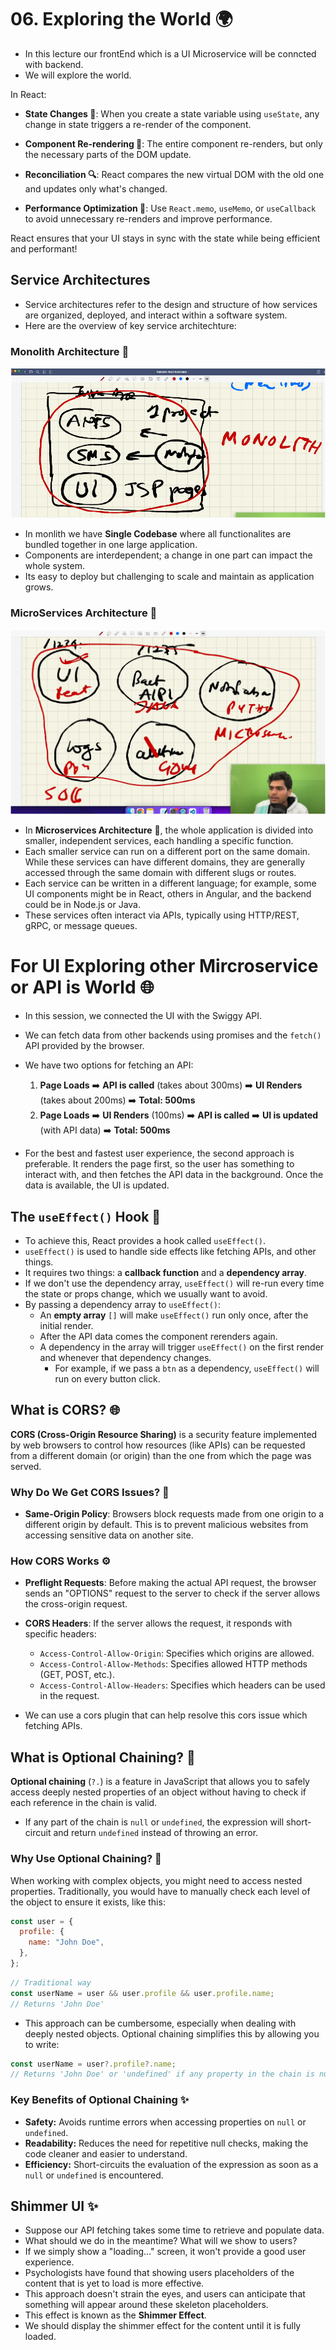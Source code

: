 # 06. Exploring the World 🌍

- In this lecture our frontEnd which is a UI Microservice will be conncted with backend.
- We will explore the world.

In React:

- **State Changes 🔄**: When you create a state variable using `useState`, any change in state triggers a re-render of the component.
- **Component Re-rendering 🔁**: The entire component re-renders, but only the necessary parts of the DOM update.

- **Reconciliation 🔍**: React compares the new virtual DOM with the old one and updates only what's changed.

- **Performance Optimization 🚀**: Use `React.memo`, `useMemo`, or `useCallback` to avoid unnecessary re-renders and improve performance.

React ensures that your UI stays in sync with the state while being efficient and performant!

## Service Architectures

- Service architectures refer to the design and structure of how services are organized, deployed, and interact within a software system.
- Here are the overview of key service architechture:

### Monolith Architecture 🏢

![Monolith Architecture 🏢](./Monolith.png)

- In monlith we have **Single Codebase** where all functionalites are bundled together in one large application.
- Components are interdependent; a change in one part can impact the whole system.
- Its easy to deploy but challenging to scale and maintain as application grows.

### MicroServices Architecture 🧩

![MicroServices Architecture 🧩](./image.png)

- In **Microservices Architecture** 🧩, the whole application is divided into smaller, independent services, each handling a specific function.
- Each smaller service can run on a different port on the same domain. While these services can have different domains, they are generally accessed through the same domain with different slugs or routes.
- Each service can be written in a different language; for example, some UI components might be in React, others in Angular, and the backend could be in Node.js or Java.
- These services often interact via APIs, typically using HTTP/REST, gRPC, or message queues.

# For UI Exploring other Mircroservice or API is World 🌐

- In this session, we connected the UI with the Swiggy API.
- We can fetch data from other backends using promises and the `fetch()` API provided by the browser.
- We have two options for fetching an API:

  1. **Page Loads** ➡️ **API is called** (takes about 300ms) ➡️ **UI Renders** (takes about 200ms) ➡️ **Total: 500ms**
  2. **Page Loads** ➡️ **UI Renders** (100ms) ➡️ **API is called** ➡️ **UI is updated** (with API data) ➡️ **Total: 500ms**

- For the best and fastest user experience, the second approach is preferable. It renders the page first, so the user has something to interact with, and then fetches the API data in the background. Once the data is available, the UI is updated.

## The `useEffect()` Hook 🔄

- To achieve this, React provides a hook called `useEffect()`.
- `useEffect()` is used to handle side effects like fetching APIs, and other things.
- It requires two things: a **callback function** and a **dependency array**.
- If we don't use the dependency array, `useEffect()` will re-run every time the state or props change, which we usually want to avoid.
- By passing a dependency array to `useEffect()`:
  - An **empty array** `[]` will make `useEffect()` run only once, after the initial render.
  - After the API data comes the component rerenders again.
  - A dependency in the array will trigger `useEffect()` on the first render and whenever that dependency changes.
    - For example, if we pass a `btn` as a dependency, `useEffect()` will run on every button click.

## What is CORS? 🌐

**CORS (Cross-Origin Resource Sharing)** is a security feature implemented by web browsers to control how resources (like APIs) can be requested from a different domain (or origin) than the one from which the page was served.

### Why Do We Get CORS Issues? 🚫

- **Same-Origin Policy**: Browsers block requests made from one origin to a different origin by default. This is to prevent malicious websites from accessing sensitive data on another site.

### How CORS Works ⚙️

- **Preflight Requests**: Before making the actual API request, the browser sends an "OPTIONS" request to the server to check if the server allows the cross-origin request.
- **CORS Headers**: If the server allows the request, it responds with specific headers:

  - `Access-Control-Allow-Origin`: Specifies which origins are allowed.
  - `Access-Control-Allow-Methods`: Specifies allowed HTTP methods (GET, POST, etc.).
  - `Access-Control-Allow-Headers`: Specifies which headers can be used in the request.

- We can use a cors plugin that can help resolve this cors issue which fetching APIs.

## What is Optional Chaining? 🔗

**Optional chaining** (`?.`) is a feature in JavaScript that allows you to safely access deeply nested properties of an object without having to check if each reference in the chain is valid.

- If any part of the chain is `null` or `undefined`, the expression will short-circuit and return `undefined` instead of throwing an error.

### Why Use Optional Chaining? 🤔

When working with complex objects, you might need to access nested properties. Traditionally, you would have to manually check each level of the object to ensure it exists, like this:

```javascript
const user = {
  profile: {
    name: "John Doe",
  },
};
```

```javascript
// Traditional way
const userName = user && user.profile && user.profile.name;
// Returns 'John Doe'
```

- This approach can be cumbersome, especially when dealing with deeply nested objects. Optional chaining simplifies this by allowing you to write:

```javascript
const userName = user?.profile?.name;
// Returns 'John Doe' or 'undefined' if any property in the chain is null or undefined
```

### Key Benefits of Optional Chaining ✨

- **Safety:** Avoids runtime errors when accessing properties on `null` or `undefined`.
- **Readability:** Reduces the need for repetitive null checks, making the code cleaner and easier to understand.
- **Efficiency:** Short-circuits the evaluation of the expression as soon as a `null` or `undefined` is encountered.

## Shimmer UI ✨

- Suppose our API fetching takes some time to retrieve and populate data.
- What should we do in the meantime? What will we show to users?
- If we simply show a "loading..." screen, it won't provide a good user experience.
- Psychologists have found that showing users placeholders of the content that is yet to load is more effective.
- This approach doesn't strain the eyes, and users can anticipate that something will appear around these skeleton placeholders.
- This effect is known as the **Shimmer Effect**.
- We should display the shimmer effect for the content until it is fully loaded.
